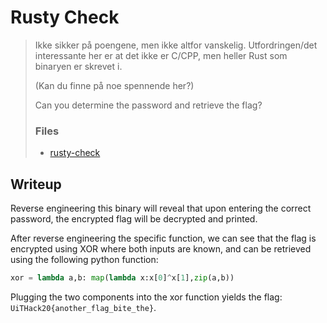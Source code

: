 # Rusty Check

> Ikke sikker på poengene, men ikke altfor vanskelig.
> Utfordringen/det interessante her er at det ikke er C/CPP,
> men heller Rust som binaryen er skrevet i.
> 
> (Kan du finne på noe spennende her?)
> 
> Can you determine the password and retrieve the flag?
> 
> ### Files
> 
> * [rusty-check](./rusty-check)

## Writeup

Reverse engineering this binary will reveal that upon entering the correct password,
the encrypted flag will be decrypted and printed.

After reverse engineering the specific function, we can see that the flag is encrypted
using XOR where both inputs are known, and can be retrieved using the following python
function:

```python
xor = lambda a,b: map(lambda x:x[0]^x[1],zip(a,b))
```

Plugging the two components into the xor function yields the flag: `UiTHack20{another_flag_bite_the}`.
